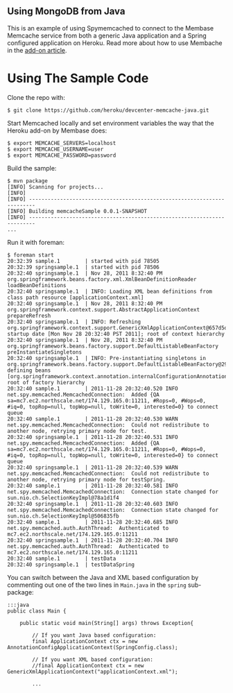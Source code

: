 ## Using MongoDB from Java

This is an example of using Spymemcached to connect to the Membase Memcache service from both a generic Java application and a Spring configured application on Heroku. Read more about how to use Membache in the [add-on article](http://devcenter.heroku.com/articles/memcache).

# Using The Sample Code

Clone the repo with:

    $ git clone https://github.com/heroku/devcenter-memcache-java.git

Start Memcached locally and set environment variables the way that the Heroku add-on by Membase does:

    $ export MEMCACHE_SERVERS=localhost
    $ export MEMCACHE_USERNAME=user
    $ export MEMCACHE_PASSWORD=password

Build the sample:

    $ mvn package
    [INFO] Scanning for projects...
    [INFO]                                                                         
    [INFO] ------------------------------------------------------------------------
    [INFO] Building memcacheSample 0.0.1-SNAPSHOT
    [INFO] ------------------------------------------------------------------------
    ...

Run it with foreman:

    $ foreman start
    20:32:39 sample.1        | started with pid 78505
    20:32:39 springsample.1  | started with pid 78506
    20:32:40 springsample.1  | Nov 28, 2011 8:32:40 PM org.springframework.beans.factory.xml.XmlBeanDefinitionReader loadBeanDefinitions
    20:32:40 springsample.1  | INFO: Loading XML bean definitions from class path resource [applicationContext.xml]
    20:32:40 springsample.1  | Nov 28, 2011 8:32:40 PM org.springframework.context.support.AbstractApplicationContext prepareRefresh
    20:32:40 springsample.1  | INFO: Refreshing org.springframework.context.support.GenericXmlApplicationContext@657d5d2a: startup date [Mon Nov 28 20:32:40 PST 2011]; root of context hierarchy
    20:32:40 springsample.1  | Nov 28, 2011 8:32:40 PM org.springframework.beans.factory.support.DefaultListableBeanFactory preInstantiateSingletons
    20:32:40 springsample.1  | INFO: Pre-instantiating singletons in org.springframework.beans.factory.support.DefaultListableBeanFactory@296f25a7: defining beans [org.springframework.context.annotation.internalConfigurationAnnotationProcessor,org.springframework.context.annotation.internalAutowiredAnnotationProcessor,org.springframework.context.annotation.internalRequiredAnnotationProcessor,org.springframework.context.annotation.internalCommonAnnotationProcessor,org.springframework.beans.factory.config.PropertyPlaceholderConfigurer#0,plainCallbackHandler,authDescriptor,memcachedClient]; root of factory hierarchy
    20:32:40 sample.1        | 2011-11-28 20:32:40.520 INFO net.spy.memcached.MemcachedConnection:  Added {QA sa=mc7.ec2.northscale.net/174.129.165.0:11211, #Rops=0, #Wops=0, #iq=0, topRop=null, topWop=null, toWrite=0, interested=0} to connect queue
    20:32:40 sample.1        | 2011-11-28 20:32:40.530 WARN net.spy.memcached.MemcachedConnection:  Could not redistribute to another node, retrying primary node for test.
    20:32:40 springsample.1  | 2011-11-28 20:32:40.531 INFO net.spy.memcached.MemcachedConnection:  Added {QA sa=mc7.ec2.northscale.net/174.129.165.0:11211, #Rops=0, #Wops=0, #iq=0, topRop=null, topWop=null, toWrite=0, interested=0} to connect queue
    20:32:40 springsample.1  | 2011-11-28 20:32:40.539 WARN net.spy.memcached.MemcachedConnection:  Could not redistribute to another node, retrying primary node for testSpring.
    20:32:40 sample.1        | 2011-11-28 20:32:40.581 INFO net.spy.memcached.MemcachedConnection:  Connection state changed for sun.nio.ch.SelectionKeyImpl@78a1d1f4
    20:32:40 springsample.1  | 2011-11-28 20:32:40.603 INFO net.spy.memcached.MemcachedConnection:  Connection state changed for sun.nio.ch.SelectionKeyImpl@506835fb
    20:32:40 sample.1        | 2011-11-28 20:32:40.685 INFO net.spy.memcached.auth.AuthThread:  Authenticated to mc7.ec2.northscale.net/174.129.165.0:11211
    20:32:40 springsample.1  | 2011-11-28 20:32:40.704 INFO net.spy.memcached.auth.AuthThread:  Authenticated to mc7.ec2.northscale.net/174.129.165.0:11211
    20:32:40 sample.1        | testData
    20:32:40 springsample.1  | testDataSpring


You can switch between the Java and XML based configuration by commenting out one of the two lines in `Main.java` in the `spring` sub-package:

    :::java
    public class Main {

        public static void main(String[] args) throws Exception{

            // If you want Java based configuration:
            final ApplicationContext ctx = new AnnotationConfigApplicationContext(SpringConfig.class);
        
            // If you want XML based configuration:
            //final ApplicationContext ctx = new GenericXmlApplicationContext("applicationContext.xml");
        
            ...

